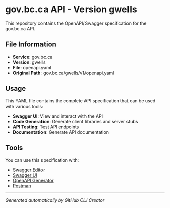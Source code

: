 # gov.bc.ca API - Version gwells

This repository contains the OpenAPI/Swagger specification for the gov.bc.ca API.

## File Information

- **Service**: gov.bc.ca
- **Version**: gwells
- **File**: openapi.yaml
- **Original Path**: gov.bc.ca/gwells/v1/openapi.yaml

## Usage

This YAML file contains the complete API specification that can be used with various tools:

- **Swagger UI**: View and interact with the API
- **Code Generation**: Generate client libraries and server stubs
- **API Testing**: Test API endpoints
- **Documentation**: Generate API documentation

## Tools

You can use this specification with:

- [Swagger Editor](https://editor.swagger.io/)
- [Swagger UI](https://swagger.io/tools/swagger-ui/)
- [OpenAPI Generator](https://openapi-generator.tech/)
- [Postman](https://www.postman.com/)

---

*Generated automatically by GitHub CLI Creator*
